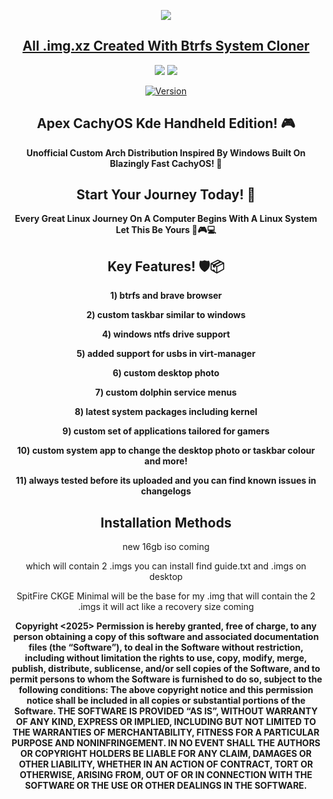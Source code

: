 <p align="center">
<img src="https://i.postimg.cc/JhMRf2RZ/claudemods-03-17-2025.gif">	



<div align="center">

 
##  [All .img.xz Created With Btrfs System Cloner](https://github.com/claudemods/btrfssystemcloner)

<div align="center">


  <a href="https://archlinux.org/" target="_blank"><img src="https://img.shields.io/badge/OS-Arch-0000FF?style=for-the-badge&logo=linux" /></a>
<a href="https://cachyos.org/" target="_blank"><img src="https://img.shields.io/badge/DISTRO-CachyOS-00FFFF?style=for-the-badge&logo=CachyOS" /></a>

[![Version](https://img.shields.io/github/v/release/claudemods/ApexCKHE?color=FFD700&label=Latest%20Release&style=for-the-badge)](https://github.com/claudemods/APEXCKHE/releases/tag/v1.01-21-05-2025)


## Apex CachyOS Kde Handheld Edition! 🎮
**Unofficial Custom Arch Distribution Inspired By Windows Built On Blazingly Fast CachyOS! 🚀**
 
 



## Start Your Journey Today! 🦅 
  **Every Great Linux Journey On A Computer Begins With A Linux System Let This Be Yours 🚀🎮💻**


## Key Features! 🛡️📦 
  **1)  btrfs and brave browser**

  **2) custom taskbar similar to windows**

  **4) windows ntfs drive support**

  **5) added support for usbs in virt-manager**
  
  **6) custom desktop photo**
 
  **7) custom dolphin service menus**
 
  **8) latest system packages including kernel**
 
  **9) custom set of applications tailored for gamers**
 
  **10) custom system app to change the desktop photo or taskbar colour and more!**
 
  **11) always tested before its uploaded and you can find known issues in changelogs**


## Installation Methods

new 16gb iso coming

which will contain 2 .imgs you can install find guide.txt and .imgs on desktop

SpitFire CKGE Minimal will be the base for my .img that will contain the 2 .imgs it will act like a recovery size coming


<strong> Copyright <2025> <claudemods> Permission is hereby granted, free of charge, to any person obtaining a copy of this software and associated documentation files (the “Software”), to deal in the Software without restriction, including without limitation the rights to use, copy, modify, merge, publish, distribute, sublicense, and/or sell copies of the Software, and to permit persons to whom the Software is furnished to do so, subject to the following conditions: The above copyright notice and this permission notice shall be included in all copies or substantial portions of the Software. THE SOFTWARE IS PROVIDED “AS IS”, WITHOUT WARRANTY OF ANY KIND, EXPRESS OR IMPLIED, INCLUDING BUT NOT LIMITED TO THE WARRANTIES OF MERCHANTABILITY, FITNESS FOR A PARTICULAR PURPOSE AND NONINFRINGEMENT. IN NO EVENT SHALL THE AUTHORS OR COPYRIGHT HOLDERS BE LIABLE FOR ANY CLAIM, DAMAGES OR OTHER LIABILITY, WHETHER IN AN ACTION OF CONTRACT, TORT OR OTHERWISE, ARISING FROM, OUT OF OR IN CONNECTION WITH THE SOFTWARE OR THE USE OR OTHER DEALINGS IN THE SOFTWARE. <strong>
</div>
